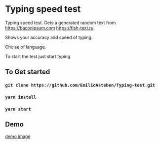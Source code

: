 # Typing speed test

Typing speed test. Gets a generated random text from 
https://baconipsum.com
https://fish-text.ru.

Shows your accuracy and speed of typing.

Choise of language.

To start the test just start typing. 


## To Get started


### `git clone https://github.com/EmilioAsteben/Typing-test.git`

### `yarn install`

### `yarn start`

## Demo


[demo image](https://github.com/EmilioAsteben/Typing-test/blob/main/demo.png?raw=true)